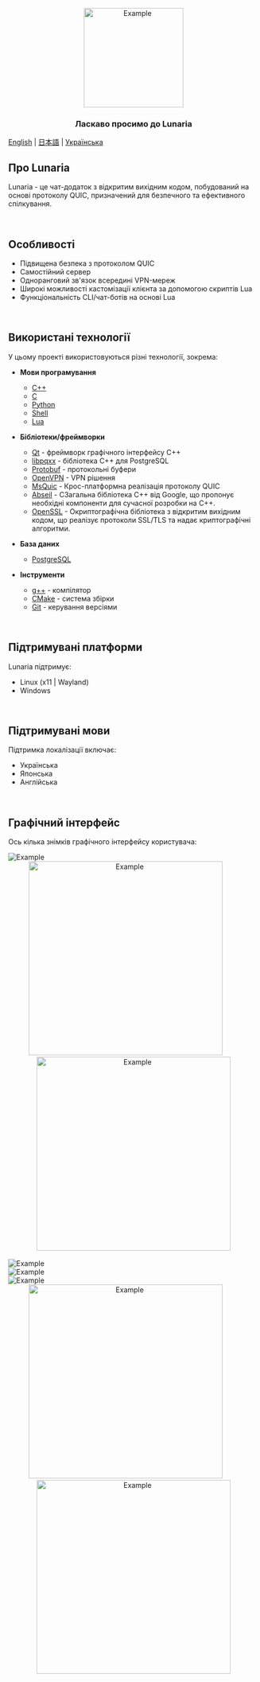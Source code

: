 <p align="center">
  <img src="./github-pages/images/tenor-nibutani.gif" alt="Example" width="200" height="200">
</p>

<h3 align="center">Ласкаво просимо до Lunaria</h3>

[English](README.md) | [日本語](README_ja.md) | [Українська](README_ua.md)

## Про Lunaria

Lunaria - це чат-додаток з відкритим вихідним кодом, побудований на основі протоколу QUIC, призначений для безпечного та ефективного спілкування.

<br/>

## Особливості
- Підвищена безпека з протоколом QUIC
- Самостійний сервер
- Одноранговий зв'язок всередині VPN-мереж
- Широкі можливості кастомізації клієнта за допомогою скриптів Lua
- Функціональність CLI/чат-ботів на основі Lua

<br/>

## Використані технології
У цьому проекті використовуються різні технології, зокрема:

- **Мови програмування**
  - [C++](https://en.cppreference.com/w/cpp)
  - [C](https://en.cppreference.com/w/c)
  - [Python](https://www.python.org/)
  - [Shell](https://www.gnu.org/software/bash/)
  - [Lua](https://www.lua.org/)

- **Бібліотеки/фреймворки**
  - [Qt](https://www.qt.io/) - фреймворк графічного інтерфейсу C++
  - [libpqxx](https://libpqxx.readthedocs.io/) - бібліотека C++ для PostgreSQL
  - [Protobuf](https://developers.google.com/protocol-buffers) - протокольні буфери
  - [OpenVPN](https://openvpn.net/) -  VPN рішення
  - [MsQuic](https://github.com/microsoft/msquic) - Крос-платформна реалізація протоколу QUIC
  - [Abseil](https://abseil.io/docs/cpp/quickstart-cmake.html) - CЗагальна бібліотека C++ від Google, що пропонує необхідні компоненти для сучасної розробки на C++.
  - [OpenSSL](https://www.openssl.org/) - Oкриптографічна бібліотека з відкритим вихідним кодом, що реалізує протоколи SSL/TLS та надає криптографічні алгоритми.

- **База даних**
  - [PostgreSQL](https://www.postgresql.org/)

- **Інструменти**
  - [g++](https://gcc.gnu.org/) - компілятор
  - [CMake](https://cmake.org/) - система збірки
  - [Git](https://git-scm.com/) - керування версіями

<br/>

## Підтримувані платформи
Lunaria підтримує:
- Linux (x11 | Wayland)
- Windows

<br/>

## Підтримувані мови
Підтримка локалізації включає:
- Українська
- Японська
- Англійська

<br/>

## Графічний інтерфейс

Ось кілька знімків графічного інтерфейсу користувача:

<img src="./GUI/Server.png" alt="Example">
<br/>
<div align="center">
    <img width=390 src="./GUI/Sign in(1).png" alt="Example">
    &nbsp; &nbsp; &nbsp; &nbsp;
    <img width=390 src="./GUI/Sign up(1).png" alt="Example">
</div>
<br/>
<img src="./GUI/Group 56.png" alt="Example">
<br/>
<img src="./GUI/Group 58.png" alt="Example">
<br/>
<img src="./GUI/Group 57.png" alt="Example">
<br/>
<div align="center">
    <img width=390 src="./GUI/Sign in.png" alt="Example">
    &nbsp; &nbsp; &nbsp; &nbsp;
    <img width=390 src="./GUI/Sign up.png" alt="Example">
</div>
<br/>
